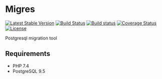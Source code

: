 # Migres

[![Latest Stable Version](https://poser.pugx.org/peehaa/migres/v/stable)](https://packagist.org/packages/peehaa/migres)
[![Build Status](https://travis-ci.org/PeeHaa/migres.svg?branch=master)](https://travis-ci.org/PeeHaa/migres)
[![Build status](https://ci.appveyor.com/api/projects/status/v5xbvaht1ovey7uh/branch/master?svg=true)](https://ci.appveyor.com/project/PeeHaa/migres/branch/master)
[![Coverage Status](https://coveralls.io/repos/github/PeeHaa/migres/badge.svg?branch=master)](https://coveralls.io/github/PeeHaa/migres?branch=master)
[![License](https://poser.pugx.org/peehaa/migres/license)](https://packagist.org/packages/peehaa/migres)

Postgresql migration tool

## Requirements

- PHP 7.4
- PostgreSQL 9.5
